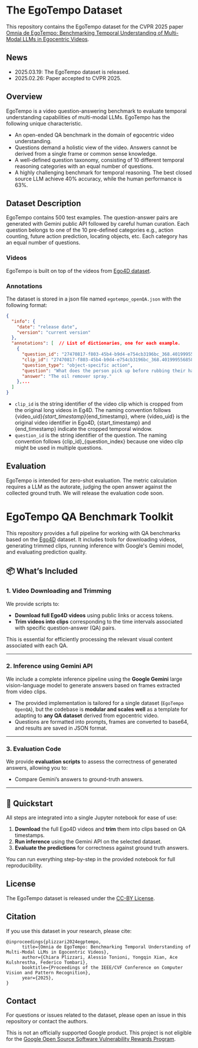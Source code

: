 # The EgoTempo Dataset
This repository contains the EgoTempo dataset for the CVPR 2025 paper [Omnia de EgoTempo: Benchmarking Temporal Understanding of Multi-Modal LLMs in Egocentric Videos](https://arxiv.org/pdf/2503.13646).

## News
- 2025.03.19: The EgoTempo dataset is released.
- 2025.02.26: Paper accepted to CVPR 2025.

## Overview

EgoTempo is a video question-answering benchmark to evaluate temporal
understanding capabilities of multi-modal LLMs. EgoTempo has the following
unique characteristic.

- An open-ended QA benchmark in the domain of egocentric video understanding.
- Questions demand a holistic view of the video. Answers cannot be derived from
a single frame or common sense knowledge.
- A well-defined question taxonomy, consisting of 10 different temporal
reasoning categories with an equal number of questions.
- A highly challenging benchmark for temporal reasoning. The best
closed source LLM achieve 40% accuracy, while the human performance is 63%.

## Dataset Description

EgoTempo contains 500 test examples. The question-answer pairs are generated
with Gemini public API followed by careful human curation. Each question belongs
to one of the 10 pre-defined categories e.g., action counting, future action
prediction, locating objects, etc. Each category has an equal number of
questions.

### Videos
EgoTempo is built on top of the videos from [Ego4D dataset](https://ego4d-data.org/).

### Annotations

The dataset is stored in a json file named `egotempo_openQA.json` with the
following format:

```json
{
  "info": {
    "date": "release date",
    "version": "current version"
  },
  "annotations": [  // List of dictionaries, one for each example.
    {
      "question_id": "27470817-f803-45b4-b9d4-e754cb3196bc_368.4019995568589_403.56079044314106_0",
      "clip_id": "27470817-f803-45b4-b9d4-e754cb3196bc_368.4019995568589_403.56079044314106",
      "question_type": "object-specific action",
      "question": "What does the person pick up before rubbing their hands together?",
      "answer": "The oil remover spray."
    },...
  ]
}
```

* `clip_id` is the string identifier of the video clip which is cropped from the
original long videos in Eg4D. The naming convention follows
{video_uid}_{start_timestamp}_{end_timestamp}, where {video_uid} is the original
video identifier in Ego4D, {start_timestamp} and {end_timestamp} indicate the
cropped temporal window.
* `question_id` is the string identifier of the question. The naming convention
follows {clip_id}_{question_index} because one video clip might be used in
multiple questions.

## Evaluation

EgoTempo is intended for zero-shot evaluation. The metric calculation requires
a LLM as the autorate, judging the open answer against the collected ground
truth. We will release the evaluation code soon.


# EgoTempo QA Benchmark Toolkit

This repository provides a full pipeline for working with QA benchmarks based on the [Ego4D](https://ego4d-data.org/) dataset. It includes tools for downloading videos, generating trimmed clips, running inference with Google's Gemini model, and evaluating prediction quality.

## 📦 What’s Included

### 1. Video Downloading and Trimming

We provide scripts to:

- **Download full Ego4D videos** using public links or access tokens.
- **Trim videos into clips** corresponding to the time intervals associated with specific question-answer (QA) pairs.

This is essential for efficiently processing the relevant visual content associated with each QA.

---

### 2. Inference using Gemini API

We include a complete inference pipeline using the **Google Gemini** large vision-language model to generate answers based on frames extracted from video clips.

- The provided implementation is tailored for a single dataset (`EgoTempo OpenQA`), but the codebase is **modular and scales well** as a template for adapting to **any QA dataset** derived from egocentric video.
- Questions are formatted into prompts, frames are converted to base64, and results are saved in JSON format.

---

### 3. Evaluation Code

We provide **evaluation scripts** to assess the correctness of generated answers, allowing you to:

- Compare Gemini’s answers to ground-truth answers.

---

## 🚀 Quickstart

All steps are integrated into a single Jupyter notebook for ease of use:

1. **Download** the full Ego4D videos and **trim** them into clips based on QA timestamps.
2. **Run inference** using the Gemini API on the selected dataset.
3. **Evaluate the predictions** for correctness against ground truth answers.

You can run everything step-by-step in the provided notebook for full reproducibility.




## License

The EgoTempo dataset is released under the [CC-BY License](https://creativecommons.org/licenses/by/4.0/).

## Citation

If you use this dataset in your research, please cite:

```
@inproceedings{plizzari2024egptempo,
      title={Omnia de EgoTempo: Benchmarking Temporal Understanding of Multi-Modal LLMs in Egocentric Videos}, 
      author={Chiara Plizzari, Alessio Tonioni, Yongqin Xian, Ace Kulshrestha, Federico Tombari},
      booktitle={Proceedings of the IEEE/CVF Conference on Computer Vision and Pattern Recognition},
      year={2025},
}
```

## Contact
For questions or issues related to the dataset, please open an issue in this
repository or contact the authors.

This is not an officially supported Google product. This project is not
eligible for the [Google Open Source Software Vulnerability Rewards
Program](https://bughunters.google.com/open-source-security).
